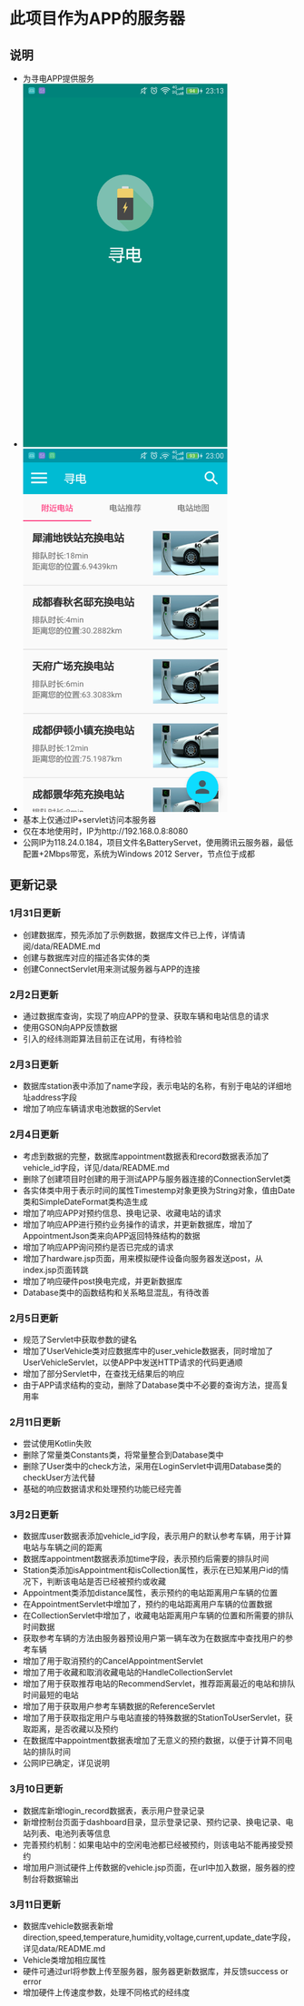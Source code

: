# 此项目作为APP的服务器
## 说明
- 为寻电APP提供服务
- <img src="showImages/splash.png" width=360 height=640 />
- <img src="showImages/first.png" width=360 height=640 />
- 基本上仅通过IP+servlet访问本服务器
- 仅在本地使用时，IP为http://192.168.0.8:8080
- 公网IP为118.24.0.184，项目文件名BatteryServet，使用腾讯云服务器，最低配置+2Mbps带宽，系统为Windows 2012 Server，节点位于成都

## 更新记录
### 1月31日更新
- 创建数据库，预先添加了示例数据，数据库文件已上传，详情请阅/data/README.md
- 创建与数据库对应的描述各实体的类
- 创建ConnectServlet用来测试服务器与APP的连接

### 2月2日更新
- 通过数据库查询，实现了响应APP的登录、获取车辆和电站信息的请求
- 使用GSON向APP反馈数据
- 引入的经纬测距算法目前正在试用，有待检验

### 2月3日更新
- 数据库station表中添加了name字段，表示电站的名称，有别于电站的详细地址address字段
- 增加了响应车辆请求电池数据的Servlet

### 2月4日更新
- 考虑到数据的完整，数据库appointment数据表和record数据表添加了vehicle_id字段，详见/data/README.md
- 删除了创建项目时创建的用于测试APP与服务器连接的ConnectionServlet类
- 各实体类中用于表示时间的属性Timestemp对象更换为String对象，值由Date类和SimpleDateFormat类构造生成
- 增加了响应APP对预约信息、换电记录、收藏电站的请求
- 增加了响应APP进行预约业务操作的请求，并更新数据库，增加了AppointmentJson类来向APP返回特殊结构的数据
- 增加了响应APP询问预约是否已完成的请求
- 增加了hardware.jsp页面，用来模拟硬件设备向服务器发送post，从index.jsp页面转跳
- 增加了响应硬件post换电完成，并更新数据库
- Database类中的函数结构和关系略显混乱，有待改善

### 2月5日更新
- 规范了Servlet中获取参数的键名
- 增加了UserVehicle类对应数据库中的user_vehicle数据表，同时增加了UserVehicleServlet，以使APP中发送HTTP请求的代码更通顺
- 增加了部分Servlet中，在查找无结果后的响应
- 由于APP请求结构的变动，删除了Database类中不必要的查询方法，提高复用率

### 2月11日更新
- 尝试使用Kotlin失败
- 删除了常量类Constants类，将常量整合到Database类中
- 删除了User类中的check方法，采用在LoginServlet中调用Database类的checkUser方法代替
- 基础的响应数据请求和处理预约功能已经完善

### 3月2日更新
- 数据库user数据表添加vehicle_id字段，表示用户的默认参考车辆，用于计算电站与车辆之间的距离
- 数据库appointment数据表添加time字段，表示预约后需要的排队时间
- Station类添加isAppointment和isCollection属性，表示在已知某用户id的情况下，判断该电站是否已经被预约或收藏
- Appointment类添加distance属性，表示预约的电站距离用户车辆的位置
- 在AppointmentServlet中增加了，预约的电站距离用户车辆的位置数据
- 在CollectionServlet中增加了，收藏电站距离用户车辆的位置和所需要的排队时间数据
- 获取参考车辆的方法由服务器预设用户第一辆车改为在数据库中查找用户的参考车辆
- 增加了用于取消预约的CancelAppointmentServlet
- 增加了用于收藏和取消收藏电站的HandleCollectionServlet
- 增加了用于获取推荐电站的RecommendServlet，推荐距离最近的电站和排队时间最短的电站
- 增加了用于获取用户参考车辆数据的ReferenceServlet
- 增加了用于获取指定用户与电站直接的特殊数据的StationToUserServlet，获取距离，是否收藏以及预约
- 在数据库中appointment数据表增加了无意义的预约数据，以便于计算不同电站的排队时间
- 公网IP已确定，详见说明

### 3月10日更新
- 数据库新增login_record数据表，表示用户登录记录
- 新增控制台页面于dashboard目录，显示登录记录、预约记录、换电记录、电站列表、电池列表等信息
- 完善预约机制：如果电站中的空闲电池都已经被预约，则该电站不能再接受预约
- 增加用户测试硬件上传数据的vehicle.jsp页面，在url中加入数据，服务器的控制台将数据输出

### 3月11日更新
- 数据库vehicle数据表新增direction,speed,temperature,humidity,voltage,current,update_date字段，详见data/README.md
- Vehicle类增加相应属性
- 硬件可通过url将参数上传至服务器，服务器更新数据库，并反馈success or error
- 增加硬件上传速度参数，处理不同格式的经纬度